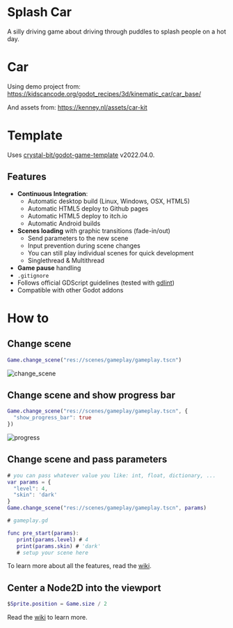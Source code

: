 # Splash Car

A silly driving game about driving through puddles to splash people on a hot day.


# Car

Using demo project from:
https://kidscancode.org/godot_recipes/3d/kinematic_car/car_base/

And assets from:
https://kenney.nl/assets/car-kit


# Template

Uses [crystal-bit/godot-game-template](https://github.com/crystal-bit/godot-game-template/) v2022.04.0.

## Features

- **Continuous Integration**:
  - Automatic desktop build (Linux, Windows, OSX, HTML5)
  - Automatic HTML5 deploy to Github pages
  - Automatic HTML5 deploy to itch.io
  - Automatic Android builds
- **Scenes loading** with graphic transitions (fade-in/out)
  - Send parameters to the new scene
  - Input prevention during scene changes
  - You can still play individual scenes for quick development
  - Singlethread & Multithread
- **Game pause** handling
- `.gitignore`
- Follows official GDScript guidelines (tested with [gdlint](https://github.com/Scony/godot-gdscript-toolkit#gdscript-toolkit))
- Compatible with other Godot addons

# How to

## Change scene

```gd
Game.change_scene("res://scenes/gameplay/gameplay.tscn")
```

![change_scene](https://user-images.githubusercontent.com/6860637/162567110-026c1979-6237-4255-bb2a-97815fc4b0c4.gif)

## Change scene and show progress bar

```gd
Game.change_scene("res://scenes/gameplay/gameplay.tscn", {
  "show_progress_bar": true
})
```

![progress](https://user-images.githubusercontent.com/6860637/162567097-81b5c54e-1ee5-42b9-a583-60764ecff069.gif)

## Change scene and pass parameters

```gd
# you can pass whatever value you like: int, float, dictionary, ...
var params = {
  "level": 4,
  "skin": 'dark'
}
Game.change_scene("res://scenes/gameplay/gameplay.tscn", params)
```

```gd
# gameplay.gd

func pre_start(params):
   print(params.level) # 4
   print(params.skin) # 'dark'
   # setup your scene here
```

To learn more about all the features, read the [wiki](https://github.com/crystal-bit/godot-game-template/wiki/2.-Features). 

## Center a Node2D into the viewport

```gd
$Sprite.position = Game.size / 2
```

Read the [wiki](https://github.com/crystal-bit/godot-game-template/wiki/) to learn more.
